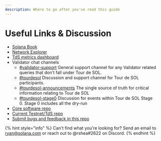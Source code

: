 ```yaml
---
description: Where to go after you've read this guide
---
```


# Useful Links & Discussion

* [Solana Book](https://docs.solana.com/book/)
* [Network Explorer](http://explorer.solana.com/)
* [TdS metrics dashboard](https://metrics.solana.com:3000/d/testnet/testnet-monitor?refresh=1m&from=now-15m&to=now&orgId=2&var-datasource=Solana%20Metrics%20(read-only)&var-testnet=tds&var-hostid=All9)
* Validator chat channels
  * [\#validator-support](https://discord.gg/rZsenD) General support channel for any Validator related queries that don’t fall under Tour de SOL.
  * [\#tourdesol](https://discord.gg/BdujK2) Discussion and support channel for Tour de SOL participants.
  * [\#tourdesol-announcements](https://discord.gg/Q5TxEC) The single source of truth for critical information relating to Tour de SOL
  * [\#tourdesol-stage0](https://discord.gg/Xf8tES) Discussion for events within Tour de SOL Stage 0. Stage 0 includes all the dry-run
* [Core software repo](https://github.com/solana-labs/solana)
* [Current Testnet/TdS repo](https://github.com/solana-labs/tour-de-sol)
* [Submit bugs and feedback in this repo](https://github.com/solana-labs/tour-de-sol/issues)

{% hint style="info" %}
Can't find what you're looking for? Send an email to ryan@solana.com or reach out to @rshea\#2622 on Discord.
{% endhint %}



